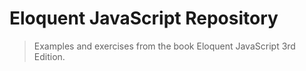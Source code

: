 # Eloquent JavaScript Repository

> Examples and exercises from the book Eloquent JavaScript 3rd Edition.
